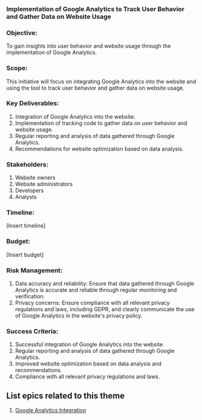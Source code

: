 ### Implementation of Google Analytics to Track User Behavior and Gather Data on Website Usage

### Objective: 
To gain insights into user behavior and website usage through the implementation of Google Analytics.

### Scope: 
This initiative will focus on integrating Google Analytics into the website and using the tool to track user behavior and gather data on website usage.

### Key Deliverables:

1. Integration of Google Analytics into the website.
2. Implementation of tracking code to gather data on user behavior and website usage.
3. Regular reporting and analysis of data gathered through Google Analytics.
4. Recommendations for website optimization based on data analysis.

### Stakeholders:

1. Website owners
2. Website administrators
3. Developers
4. Analysts

### Timeline: 
[Insert timeline]

### Budget: 
[Insert budget]

### Risk Management:

1. Data accuracy and reliability: Ensure that data gathered through Google Analytics is accurate and reliable through regular monitoring and verification.
2. Privacy concerns: Ensure compliance with all relevant privacy regulations and laws, including GDPR, and clearly communicate the use of Google Analytics in the website's privacy policy.

### Success Criteria:

1. Successful integration of Google Analytics into the website.
2. Regular reporting and analysis of data gathered through Google Analytics.
3. Improved website optimization based on data analysis and recommendations.
4. Compliance with all relevant privacy regulations and laws.

## List epics related to this theme

1. [Google Analytics Integration](/documentation/templates/theme/initiatives/epics/epic_template.md)